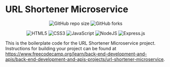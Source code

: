 # URL Shortener Microservice

<div align="center">

![GitHub repo size](https://img.shields.io/github/repo-size/LeHaGiaBao/URL-Shortener-Microservice?style=for-the-badge)
![GitHub forks](https://img.shields.io/github/forks/LeHaGiaBao/URL-Shortener-Microservice?style=for-the-badge)

![HTML5](https://img.shields.io/badge/html5-%23E34F26.svg?style=for-the-badge&logo=html5&logoColor=white)
![CSS3](https://img.shields.io/badge/css3-%231572B6.svg?style=for-the-badge&logo=css3&logoColor=white)
![JavaScript](https://img.shields.io/badge/JavaScript-F7DF1E?style=for-the-badge&logo=javascript&logoColor=black)
![NodeJS](https://img.shields.io/badge/node.js-6DA55F?style=for-the-badge&logo=node.js&logoColor=white)
![Express.js](https://img.shields.io/badge/express.js-%23404d59.svg?style=for-the-badge&logo=express&logoColor=%2361DAFB)

</div>

This is the boilerplate code for the URL Shortener Microservice project. Instructions for building your project can be found at https://www.freecodecamp.org/learn/back-end-development-and-apis/back-end-development-and-apis-projects/url-shortener-microservice.
